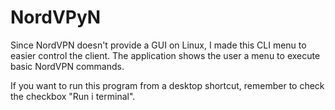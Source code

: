 # NordVPyN

Since NordVPN doesn't provide a GUI on Linux, I made this CLI menu to easier control the client. The application shows the user a menu to execute basic NordVPN commands.

If you want to run this program from a desktop shortcut, remember to check the checkbox "Run i terminal".